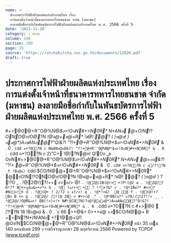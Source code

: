 ```yaml
---
name: >-
  ประกาศการไฟฟ้าฝ่ายผลิตแห่งประเทศไทย เรื่อง
  การแต่งตั้งเจ้าหน้าที่ธนาคารทหารไทยธนชาต จำกัด (มหาชน)
  ลงลายมือชื่อกำกับในพันธบัตรการไฟฟ้าฝ่ายผลิตแห่งประเทศไทย พ.ศ. 2566 ครั้งที่ 5
date: '2023-11-28'
category: ง พิเศษ
volume: 140
section: 299
page: 35
source: 'https://ratchakitcha.soc.go.th/documents/12020.pdf'
draft: true
---
```


# ประกาศการไฟฟ้าฝ่ายผลิตแห่งประเทศไทย เรื่อง การแต่งตั้งเจ้าหน้าที่ธนาคารทหารไทยธนชาต จำกัด (มหาชน) ลงลายมือชื่อกำกับในพันธบัตรการไฟฟ้าฝ่ายผลิตแห่งประเทศไทย พ.ศ. 2566 ครั้งที่ 5

#+>@0@+R''O@%N@*$ล>!OหN#+>N0R* N+ANอ @+O!N!?ONO@ห!O@?N !@ค@+ห@+R* !ช@! ํ@? ( )ห@ช! ) ลล@*)AอชANอํ@?"Q!&?! "?!+@+R''O@%N@*$ล>!OหN#+>N0R* & . 0 . `cdd ค+?O?N c N&ANอQหO&?! "?!+@+R''O@%N@*$ล>!OหN#+>N0R* & . 0 . `cdd ค+?O?N c 2)"C+์ !@)?Nํ@ห! Q!Oอ _a OหN#+>@0@+R''O@%N@*$ล>!OหN#+>N0R* N+ANอ @+ออ&?! "?!+ @+R''O@%N@*$ล>!OหN#+>N0R* & . 0 . `cdd ค+?O?N c ล/?!?N _f !Bล@ค) `cdd $CO/N@@+@+R''O@%N@*$ล>!OหN#+>N0R* @อO!N!?ONO@ห!O@?N !@ค@+ห@+R* !ช@! ํ@? ( )ห@ช! ) ? !?O _ . !@2@/)?/++ อ>ค/> @! ` . !@2@/2B(@(+์ +!P!(@2 a . !@2@/?0!?*์ N+>ญ$ล&>+>*> b . !@ )ล/++ +์ ? !*+?&*์ c . !@*2Bช?* #+>?#N)>!+์ d . !@(@+ ? 2/?2 > ช?/>! e . !@*!>&! ์ @ ํ@ f . !@+@!+? Bล B +> g . !@2@/ /!(@ 2B > #+>(@ _^ . !@*0B(ช?* อ?0//1์2?!!> __ . !@2@/!Oํ@R&ล>! 0B(!>)>!+ N#็!$CO?N)?อํ@!@ลล@*)AอชANอํ@?"Q!&?! "?!+@+R''O@%N@*$ล>!OหN#+>N0R* & . 0 . `cdd ค+?O?N c #+>@0  /?!?N 18 !Bล@ค) & . 0 . `c 66 >+@&+ 0>+>คํ@ +อ$CO/N@@+ B +>N?N*/N!ANอ +?1@@+Q!!ํ@Oห!N$CO/N@@+@+R''O@%N@*$ล>!OหN#+>N0R* หน้า 35 เลม 140 ตอนพิเศษ 299 ง ราชกิจจานุเบกษา 28 พฤศจิกายน 2566 Powered by TCPDF (www.tcpdf.org)
